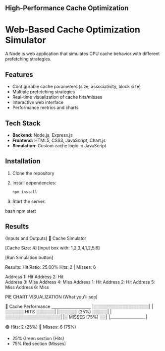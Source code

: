 ## High-Performance Cache Optimization 

# Web-Based Cache Optimization Simulator

A Node.js web application that simulates CPU cache behavior with different prefetching strategies.

## Features

- Configurable cache parameters (size, associativity, block size)
- Multiple prefetching strategies
- Real-time visualization of cache hits/misses
- Interactive web interface
- Performance metrics and charts

## Tech Stack

- **Backend:**  Node.js, Express.js
- **Frontend:**  HTML5, CSS3, JavaScript, Chart.js
- **Simulation:**  Custom cache logic in JavaScript

## Installation

1. Clone the repository
   
2. Install dependencies:
   ```bash
   npm install
   
3. Start the server:

bash
npm start

## Results

(Inputs and Outputs)
🔄 Cache Simulator

[Cache Size: 4] [Input box with: 1,2,3,4,1,2,5,6]

[Run Simulation button]

Results:
Hit Ratio: 25.00%
Hits: 2 | Misses: 6

Address 1: Hit
Address 2: Hit  
Address 3: Miss
Address 4: Miss
Address 1: Hit
Address 2: Hit
Address 5: Miss
Address 6: Miss

PIE CHART VISUALIZATION (What you'll see)

   🔴 Cache Performance
     ____________________
     |░░░░░░░░░░░░░░░░░░|
     |░░░░░░ HITS ░░░░░░|
     |░░░░░░ (25%) ░░░░░|
     |░░░░░░░░░░░░░░░░░░|
     |░ MISSES (75%) ░░|
     |__________________|

 🟢 Hits: 2 (25%)
 🔴 Misses: 6 (75%)
- 25% Green section (Hits)
- 75% Red section (Misses)

